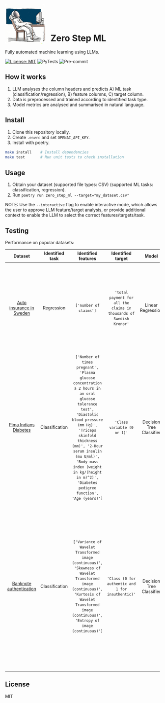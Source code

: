 # <img src="./zero-step-ml.png" style="width:128px;padding-right:20px;margin-bottom:-8px;">Zero Step ML
 Fully automated machine learning using LLMs.

[![License: MIT](https://img.shields.io/badge/License-MIT-yellow.svg)](https://opensource.org/licenses/MIT)
![PyTests](https://github.com/Cutwell/zero-step-ml/actions/workflows/pytest-with-poetry.yaml/badge.svg)
![Pre-commit](https://github.com/Cutwell/zero-step-ml/actions/workflows/pre-commit.yaml/badge.svg)

## How it works

1. LLM analyses the column headers and predicts A) ML task (classification/regression), B) feature columns, C) target column.
2. Data is preprocessed and trained according to identified task type.
3. Model metrics are analysed and summarised in natural language.

## Install

1. Clone this repository locally.
2. Create `.envrc` and set `OPENAI_API_KEY`.
3. Install with poetry.

```bash
make install    # Install dependencies
make test       # Run unit tests to check installation
```

## Usage

1. Obtain your dataset (supported file types: CSV) (supported ML tasks: classification, regression).
2. Run `poetry run zero_step_ml --target="my_dataset.csv"`

NOTE: Use the `--interactive` flag to enable interactive mode, which allows the user to approve LLM feature/target analysis, or provide additional context to enable the LLM to select the correct features/targets/task.

## Testing

Performance on popular datasets:

|Dataset|Identified task|Identified features|Identified target|Model|Metrics|LLM metric summary|
|:---:|:---:|:---:|:---:|:---:|:---:|:---:|
|[Auto insurance in Sweden](https://college.cengage.com/mathematics/brase/understandable_statistics/7e/students/datasets/slr/frames/slr06.html)|Regression|`['number of claims']`|`'total payment for all the claims in thousands of Swedish Kronor'`|Linear Regression|`{'MAE': 26.41490933996047, 'MSE': 875.0434234424166, 'R2 Score': 0.89508194939184}`|The model was tested on a regression task and achieved an MAE of 26.41490933996047, an MSE of 875.0434234424166, and an R2 Score of 0.89508194939184. This indicates that the model is performing well, as the MAE is relatively low and the R2 Score is close to 1, indicating a strong correlation between the predicted and actual values.|
|[Pima Indians Diabetes](https://github.com/jbrownlee/Datasets/blob/master/pima-indians-diabetes.csv)|Classification|`['Number of times pregnant', 'Plasma glucose concentration a 2 hours in an oral glucose tolerance test', 'Diastolic blood pressure (mm Hg)', 'Triceps skinfold thickness (mm)', '2-Hour serum insulin (mu U/ml)', 'Body mass index (weight in kg/(height in m)^2)', 'Diabetes pedigree function', 'Age (years)']`|`'Class variable (0 or 1)'`|Decision Tree Classifier|`{'Accuracy': 0.7597402597402597, 'Precision': 0.65, 'Recall': 0.7090909090909091, 'F1 Score': 0.6782608695652174}`|The model achieved an accuracy of 0.7597402597402597, which indicates that it was able to correctly classify 75.97% of the data. The precision of the model was 0.65, meaning that 65% of the predictions made by the model were correct. The recall of the model was 0.7090909090909091, meaning that it was able to correctly identify 70.91% of the positive cases. Finally, the F1 score of the model was 0.6782608695652174, which is a measure of the model's accuracy and precision combined. Overall, the model performed well, with a good balance of accuracy and precision.|
|[Banknote authentication](https://archive.ics.uci.edu/dataset/267/banknote+authentication)|Classification|`['Variance of Wavelet Transformed image (continuous)', 'Skewness of Wavelet Transformed image (continuous)', 'Kurtosis of Wavelet Transformed image (continuous)', 'Entropy of image (continuous)']`|`'Class (0 for authentic and 1 for inauthentic)'`|Decision Tree Classifier|`{'Accuracy': 0.9781818181818182, 'Precision': 0.991869918699187, 'Recall': 0.9606299212598425, 'F1 Score': 0.976}`|The model achieved an accuracy of 0.978, precision of 0.991, recall of 0.961, and an F1 score of 0.976 on the classification task. This indicates that the model is performing well, as all of the metrics are above 0.9. The accuracy score indicates that the model is correctly classifying the data with a high degree of accuracy. The precision score indicates that the model is correctly identifying the positive class with a high degree of accuracy. The recall score indicates that the model is correctly identifying the positive class with a high degree of accuracy. Finally, the F1 score indicates that the model is performing well overall, as it is a combination of the precision and recall scores.|

## License

MIT
